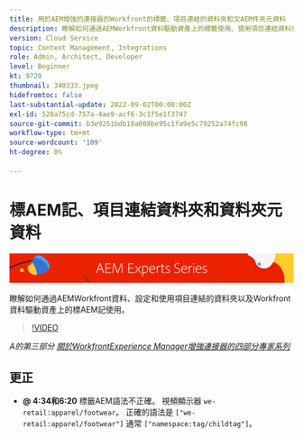 ```yaml
---
title: 用於AEM增強的連接器的Workfront的標籤、項目連結的資料夾和文AEM件夾元資料
description: 瞭解如何通過AEMWorkfront資料驅動資產上的標籤使用、使用項目連結資料夾和Workfront資料到資AEM產資料夾元資料架構。
version: Cloud Service
topic: Content Management, Integrations
role: Admin, Architect, Developer
level: Beginner
kt: 9720
thumbnail: 340333.jpeg
hidefromtoc: false
last-substantial-update: 2022-09-02T00:00:00Z
exl-id: 520a75cd-757a-4ae9-acf6-3c1f5e1f3747
source-git-commit: b3e9251bdb18a008be95c1fa9e5c79252a74fc98
workflow-type: tm+mt
source-wordcount: '109'
ht-degree: 0%

---
```


# 標AEM記、項目連結資料夾和資料夾元資料

![專AEM家系列](./assets/banner.png)

瞭解如何通過AEMWorkfront資料、設定和使用項目連結的資料夾以及Workfront資料驅動資產上的標AEM記使用。

>[!VIDEO](https://video.tv.adobe.com/v/340333?quality=12&learn=on)

_A的第三部分 [關於WorkfrontExperience Manager增強連接器的四部分專家系列](./overview.md)_

## 更正

+ __@ 4:34和6:20__ 標籤AEM語法不正確。 視頻顯示器 `we-retail:apparel/footwear`。 正確的語法是 `["we-retail:apparel/footwear"]` 通常 `["namespace:tag/childtag"]`。
